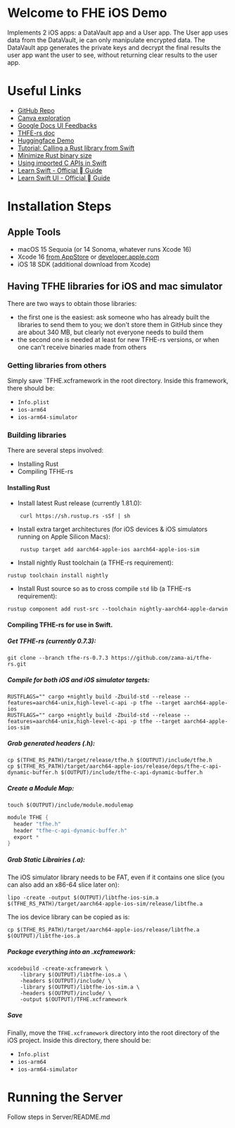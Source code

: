 #  Welcome to FHE iOS Demo  

Implements 2 iOS apps: a DataVault app and a User app. The User app uses data from the DataVault, ie can only manipulate encrypted data. The DataVault app generates the private keys and decrypt the final results the user app want the user to see, without returning clear results to the user app.

# Useful Links

- [GitHub Repo](https://github.com/zama-ai/fhe_ios_demo)
- [Canva exploration](https://www.canva.com/design/DAGUeG30ET0/Yy1lAaapPuLDaMJEukOM3Q/edit)
- [Google Docs UI Feedbacks](https://docs.google.com/document/d/1VOvwO9D7kKKPg0mRWacHJUfFZYBwRZezs_tmD3H6384/)
- [THFE-rs doc](https://docs.zama.ai/tfhe-rs/get-started/quick_start)
- [Huggingface Demo](https://huggingface.co/spaces/zama-fhe/encrypted_image_filtering)
- [Tutorial: Calling a Rust library from Swift](https://medium.com/@kennethyoel/a-swiftly-oxidizing-tutorial-44b86e8d84f5)
- [Minimize Rust binary size](https://github.com/johnthagen/min-sized-rust)
- [Using imported C APIs in Swift](https://developer.apple.com/documentation/swift/imported-c-and-objective-c-apis)
- [Learn Swift - Official  Guide](https://docs.swift.org/swift-book/documentation/the-swift-programming-language)
- [Learn Swift UI - Official  Guide](https://developer.apple.com/tutorials/swiftui)

# Installation Steps

## Apple Tools
- macOS 15 Sequoia (or 14 Sonoma, whatever runs Xcode 16)
- Xcode 16 [from AppStore](https://apps.apple.com/fr/app/xcode/id497799835) or [developer.apple.com](https://developer.apple.com/download/applications/)
- iOS 18 SDK (additional download from Xcode)

## Having TFHE libraries for iOS and mac simulator

There are two ways to obtain those libraries:
- the first one is the easiest: ask someone who has already built the libraries to send them to you; we don't store them in GitHub since they are about 340 MB, but clearly not everyone needs to build them
- the second one is needed at least for new TFHE-rs versions, or when one can't receive binaries made from others

### Getting libraries from others

Simply save `TFHE.xcframework in the root directory. Inside this framework, there should be:
- `Info.plist`
- `ios-arm64`
- `ios-arm64-simulator`

### Building libraries

There are several steps involved:
- Installing Rust
- Compiling TFHE-rs

#### Installing Rust

- Install latest Rust release (currently 1.81.0):
```shell
    curl https://sh.rustup.rs -sSf | sh
``` 

- Install extra target architectures (for iOS devices & iOS simulators running on Apple Silicon Macs):
```shell
    rustup target add aarch64-apple-ios aarch64-apple-ios-sim
```

- Install nightly Rust toolchain (a TFHE-rs requirement):
```shell
rustup toolchain install nightly
```

- Install Rust source so as to cross compile `std` lib (a TFHE-rs requirement):
```shell
rustup component add rust-src --toolchain nightly-aarch64-apple-darwin
```

#### Compiling TFHE-rs for use in Swift.

##### Get TFHE-rs (currently 0.7.3):
```shell
git clone --branch tfhe-rs-0.7.3 https://github.com/zama-ai/tfhe-rs.git
```

##### Compile for both iOS and iOS simulator targets:
```shell
RUSTFLAGS="" cargo +nightly build -Zbuild-std --release --features=aarch64-unix,high-level-c-api -p tfhe --target aarch64-apple-ios
RUSTFLAGS="" cargo +nightly build -Zbuild-std --release --features=aarch64-unix,high-level-c-api -p tfhe --target aarch64-apple-ios-sim
```

##### Grab generated headers (.h):
```shell
cp $(TFHE_RS_PATH)/target/release/tfhe.h $(OUTPUT)/include/tfhe.h
cp $(TFHE_RS_PATH)/target/aarch64-apple-ios/release/deps/tfhe-c-api-dynamic-buffer.h $(OUTPUT)/include/tfhe-c-api-dynamic-buffer.h
```

##### Create a Module Map:
```shell
touch $(OUTPUT)/include/module.modulemap
```

```swift
module TFHE {
  header "tfhe.h"
  header "tfhe-c-api-dynamic-buffer.h"
  export *
}
```

##### Grab Static Librairies (.a):
The iOS simulator library needs to be FAT, even if it contains one slice (you can also add an x86-64 slice later on):
```shell
lipo -create -output $(OUTPUT)/libtfhe-ios-sim.a $(TFHE_RS_PATH)/target/aarch64-apple-ios-sim/release/libtfhe.a
```

The ios device library can be copied as is:
```shell
cp $(TFHE_RS_PATH)/target/aarch64-apple-ios/release/libtfhe.a $(OUTPUT)/libtfhe-ios.a
```

##### Package everything into an .xcframework:
```shell
xcodebuild -create-xcframework \
    -library $(OUTPUT)/libtfhe-ios.a \
    -headers $(OUTPUT)/include/ \
    -library $(OUTPUT)/libtfhe-ios-sim.a \
    -headers $(OUTPUT)/include/ \
    -output $(OUTPUT)/TFHE.xcframework
```

##### Save

Finally, move the `TFHE.xcframework` directory into the root directory of the iOS project. Inside this directory, there should be:
- `Info.plist`
- `ios-arm64`
- `ios-arm64-simulator`


# Running the Server
Follow steps in Server/README.md
